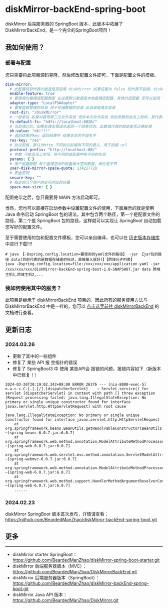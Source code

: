 # diskMirror-backEnd-spring-boot

diskMirror 后端服务器的 SpringBoot 版本，此版本中拓展了 DiskMirrorBackEnd，是一个完全的SpringBoot项目！

## 我如何使用？

### 部署与配置

您只需要将此项目源码克隆，然后修改配置文件即可，下面是配置文件的模板。

```yaml
disk-mirror:
  # 此配置项目代表的就是是否启用 diskMirror 如果设置为 false 则代表不启用，diskMirror 的starter 将不会被加载，需要您手动设置此参数
  enable-feature: true
  # 要使用的盘镜适配器类型 在这里默认数值是本地盘镜适配器，具体的适配器 您可以查阅 top.lingyuzhao.diskMirror.core.DiskMirror 类
  adapter-type: "LocalFSAdapter"
  # 要被盘镜管理的目录 用于存储数据的目录 此目录是真实目录
  root-dir: "/DiskMirror"
  # 一般来说 如果对接带第三方文件系统 而非本次文件系统 则此参数则会派上用场，其代表的就是第三方文件系统的地址
  fs-default-fs: "hdfs://localhost:8020/"
  # 当处理之后，如果处理无错误会返回一个结果状态，此数值代表的就是是否正确处理
  ok-value: "ok!!!!"
  # 返回结果的key 返回结果中 结果状态的字段名字
  res-key: "res"
  # 协议前缀，默认为http 不同协议前缀有不同的意义，用于拼接 url
  protocol-prefix: "http://localhost:80/"
  # 参数 可能会派上用场，在不同的适配器中有不同的实现
  params: { }
  # 用户磁盘配额 每个盘镜空间的磁盘最大空间数值，单位是字节
  user-disk-mirror-space-quota: 134217728
  # 安全密钥
  secure-key: ""
  # 指定的几个用户的空间对应的容量
  space-max-size: { }
```

配置完毕之后，您只需要将 MAIN 方法启动即可。

当然，您也可以直接在启动参数中设置配置文件的使用，下面展示的就是使用 Java 命令启动 SpringBoot
包的语法，其中包含两个路径，第一个是配置文件的路径，第二个是 SpringBoot 包的路径，这样就可以实现让
SpringBoot 自动加载您写好的配置文件。

至于需要使用的包和配置文件模板，您可以亲自编译，也可以在 [历史版本存储库](https://github.com/BeardedManZhao/diskMirror-backEnd-spring-boot/releases)
中进行下载!!!!

```
# java 【-Dspring.config.location=要使用的yaml文件的路径】 -jar 【jar包的路径 data(目前代表的是数据存储者的标识，直接输入就好)】【跨域允许列表】
java -Dspring.config.location=file:/xxx/xxx/xxx/application.yaml -jar /xxx/xxx/xxx/diskMirror-backEnd-spring-boot-1.0-SNAPSHOT.jar data 跨域主机1,跨域主机2,...
```

### 我如何使用其中的服务？

此项目是继承于 diskMirrorBackEnd 项目的，因此所有的服务使用方法与 DiskMirrorBackEnd
中是一样的，您可以 [点击这里前往 diskMirrorBackEnd](https://www.lingyuzhao.top/?/linkController=/articleController&link=88968287)
的文档进行查看。

## 更新日志

### 2024.03.26

- 更新了其中的一些组件
- 修复了 某些 API 报 空指针的错误
- 修复了 SpringBoot3 中 使用 某些API会 报错的问题，报错内容如下（新版本中已修复！）

```
2024-03-26T20:19:02.342+08:00 ERROR 26376 --- [nio-8080-exec-5] o.a.c.c.C.[.[.[/].[dispatcherServlet]    : Servlet.service() for servlet [dispatcherServlet] in context with path [] threw exception [Request processing failed: java.lang.IllegalStateException: No primary or single unique constructor found for interface javax.servlet.http.HttpServletRequest] with root cause

java.lang.IllegalStateException: No primary or single unique constructor found for interface javax.servlet.http.HttpServletRequest
	at org.springframework.beans.BeanUtils.getResolvableConstructor(BeanUtils.java:268) ~[spring-beans-6.0.7.jar:6.0.7]
	at org.springframework.web.method.annotation.ModelAttributeMethodProcessor.createAttribute(ModelAttributeMethodProcessor.java:221) ~[spring-web-6.0.7.jar:6.0.7]
	at org.springframework.web.servlet.mvc.method.annotation.ServletModelAttributeMethodProcessor.createAttribute(ServletModelAttributeMethodProcessor.java:85) ~[spring-webmvc-6.0.7.jar:6.0.7]
	at org.springframework.web.method.annotation.ModelAttributeMethodProcessor.resolveArgument(ModelAttributeMethodProcessor.java:149) ~[spring-web-6.0.7.jar:6.0.7]
	at org.springframework.web.method.support.HandlerMethodArgumentResolverComposite.resolveArgument(HandlerMethodArgumentResolverComposite.java:122) ~[spring-web-6.0.7.jar:6.0.7]
	......
```

### 2024.02.23

diskMirror SpringBoot 版本首次发布，详情请查看：https://github.com/BeardedManZhao/diskMirror-backEnd-spring-boot.git

## 更多

----

- diskMirror starter SpringBoot：https://github.com/BeardedManZhao/diskMirror-spring-boot-starter.git
- diskMirror 后端服务器版本（MVC）：https://github.com/BeardedManZhao/DiskMirrorBackEnd.git
- diskMirror 后端服务器版本（SpringBoot）：https://github.com/BeardedManZhao/diskMirror-backEnd-spring-boot.git
- diskMirror Java API 版本：https://github.com/BeardedManZhao/DiskMirror.git